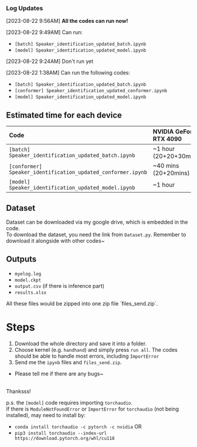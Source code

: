 ### Log Updates
[2023-08-22 9:56AM]
**All the codes can run now!**

[2023-08-22 9:49AM]
Can run:
* `[batch] Speaker_identification_updated_batch.ipynb`
* `[model] Speaker_identification_updated_model.ipynb`

[2023-08-22 9:24AM]
Don't run yet

[2023-08-22 1:38AM]
Can run the following codes:
* `[batch] Speaker_identification_updated_batch.ipynb`
* `[conformer] Speaker_identification_updated_conformer.ipynb`
* `[model] Speaker_identification_updated_model.ipynb`

## Estimated time for each device
| Code | NVIDIA GeForce RTX 4090 | Google Colab <br>(Tesla T4) | M1 (MPS) |
| :- | :- | :- | :- |
| `[batch] Speaker_identification_updated_batch.ipynb` | ~1 hour<br>(20+20+30mins) | ~5 hours<br>(60+90+150mins) | ~3 hours<br>(40+60+120mins) |
| `[conformer] Speaker_identification_updated_conformer.ipynb` | ~40 mins<br>(20+20mins) | ~2 hours | ~1 hour |
| `[model] Speaker_identification_updated_model.ipynb` | ~1 hour | ~3 hours | ~2 hours |

## Dataset
Dataset can be downloaded via my google drive, which is embedded in the code.<br>
To download the dataset, you need the link from `Dataset.py`.  Remember to download it alongside with other codes~

## Outputs
* `myelog.log`
* `model.ckpt`
* `output.csv` (if there is inference part)
* `results.xlsx`
<p>
All these files would be zipped into one zip file `files_send.zip`.

# Steps
1. Download the whole directory and save it into a folder.
2. Choose kernel (e.g. `handhand`) and simply press `run all`.  The codes should be able to handle most errors, including `ImportError`
3. Send me the `ipynb` files and `files_send.zip`.
* Please tell me if there are any bugs~
<br>
Thanksss!
<p><p><p>

p.s. the `[model]` code requires importing `torchaudio`.<br>
If there is `ModuleNotFoundError` or `ImportError` for `torchaudio` (not being installed), may need to install by:
* `conda install torchaudio -c pytorch -c nvidia` OR
* `pip3 install torchaudio --index-url https://download.pytorch.org/whl/cu118`
